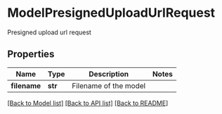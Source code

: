 # ModelPresignedUploadUrlRequest

Presigned upload url request
## Properties
Name | Type | Description | Notes
------------ | ------------- | ------------- | -------------
**filename** | **str** | Filename of the model | 

[[Back to Model list]](../README.md#documentation-for-models) [[Back to API list]](../README.md#documentation-for-api-endpoints) [[Back to README]](../README.md)


